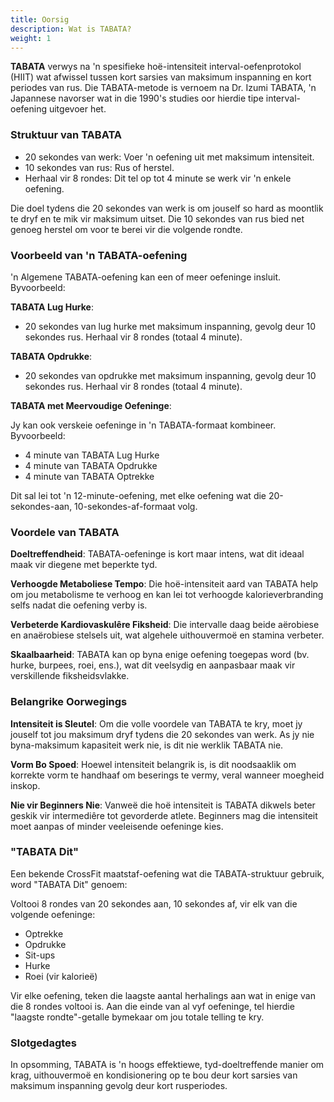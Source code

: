 ```yaml
---
title: Oorsig
description: Wat is TABATA?
weight: 1
---
```


**TABATA** verwys na 'n spesifieke hoë-intensiteit interval-oefenprotokol (HIIT) wat afwissel tussen kort sarsies van maksimum inspanning en kort periodes van rus. Die TABATA-metode is vernoem na Dr. Izumi TABATA, 'n Japannese navorser wat in die 1990's studies oor hierdie tipe interval-oefening uitgevoer het.

### **Struktuur van TABATA**

- 20 sekondes van werk: Voer 'n oefening uit met maksimum intensiteit.
- 10 sekondes van rus: Rus of herstel.
- Herhaal vir 8 rondes: Dit tel op tot 4 minute se werk vir 'n enkele oefening.

Die doel tydens die 20 sekondes van werk is om jouself so hard as moontlik te dryf en te mik vir maksimum uitset. Die 10 sekondes van rus bied net genoeg herstel om voor te berei vir die volgende rondte.

### **Voorbeeld van 'n TABATA-oefening**

'n Algemene TABATA-oefening kan een of meer oefeninge insluit. Byvoorbeeld:

**TABATA Lug Hurke**:

- 20 sekondes van lug hurke met maksimum inspanning, gevolg deur 10 sekondes rus. Herhaal vir 8 rondes (totaal 4 minute).
  
**TABATA Opdrukke**:

- 20 sekondes van opdrukke met maksimum inspanning, gevolg deur 10 sekondes rus. Herhaal vir 8 rondes (totaal 4 minute).

**TABATA met Meervoudige Oefeninge**:

Jy kan ook verskeie oefeninge in 'n TABATA-formaat kombineer. Byvoorbeeld:

- 4 minute van TABATA Lug Hurke
- 4 minute van TABATA Opdrukke
- 4 minute van TABATA Optrekke

Dit sal lei tot 'n 12-minute-oefening, met elke oefening wat die 20-sekondes-aan, 10-sekondes-af-formaat volg.

### **Voordele van TABATA**

**Doeltreffendheid**: TABATA-oefeninge is kort maar intens, wat dit ideaal maak vir diegene met beperkte tyd.

**Verhoogde Metaboliese Tempo**: Die hoë-intensiteit aard van TABATA help om jou metabolisme te verhoog en kan lei tot verhoogde kalorieverbranding selfs nadat die oefening verby is.

**Verbeterde Kardiovaskulêre Fiksheid**: Die intervalle daag beide aërobiese en anaërobiese stelsels uit, wat algehele uithouvermoë en stamina verbeter.

**Skaalbaarheid**: TABATA kan op byna enige oefening toegepas word (bv. hurke, burpees, roei, ens.), wat dit veelsydig en aanpasbaar maak vir verskillende fiksheidsvlakke.

### **Belangrike Oorwegings**

**Intensiteit is Sleutel**: Om die volle voordele van TABATA te kry, moet jy jouself tot jou maksimum dryf tydens die 20 sekondes van werk. As jy nie byna-maksimum kapasiteit werk nie, is dit nie werklik TABATA nie.

**Vorm Bo Spoed**: Hoewel intensiteit belangrik is, is dit noodsaaklik om korrekte vorm te handhaaf om beserings te vermy, veral wanneer moegheid inskop.

**Nie vir Beginners Nie**: Vanweë die hoë intensiteit is TABATA dikwels beter geskik vir intermediêre tot gevorderde atlete. Beginners mag die intensiteit moet aanpas of minder veeleisende oefeninge kies.

### **"TABATA Dit"**

Een bekende CrossFit maatstaf-oefening wat die TABATA-struktuur gebruik, word "TABATA Dit" genoem:

Voltooi 8 rondes van 20 sekondes aan, 10 sekondes af, vir elk van die volgende oefeninge:

- Optrekke
- Opdrukke
- Sit-ups
- Hurke
- Roei (vir kalorieë)

Vir elke oefening, teken die laagste aantal herhalings aan wat in enige van die 8 rondes voltooi is. Aan die einde van al vyf oefeninge, tel hierdie "laagste rondte"-getalle bymekaar om jou totale telling te kry.

### **Slotgedagtes**

In opsomming, TABATA is 'n hoogs effektiewe, tyd-doeltreffende manier om krag, uithouvermoë en kondisionering op te bou deur kort sarsies van maksimum inspanning gevolg deur kort rusperiodes.